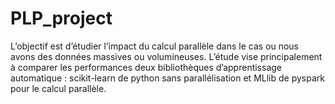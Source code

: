 # PLP_project
L’objectif est d’étudier l’impact du calcul parallèle dans le cas ou nous avons des données massives ou volumineuses. L’étude vise principalement à comparer les performances deux bibliothèques d’apprentissage automatique : scikit-learn de python sans parallélisation et MLlib de pyspark pour le calcul parallèle.
